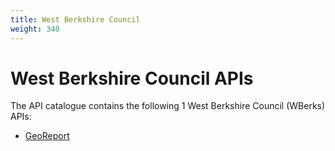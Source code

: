 ```yaml
---
title: West Berkshire Council
weight: 340
---
```


# West Berkshire Council APIs

The API catalogue contains the following 1 West Berkshire Council (WBerks) APIs:

- [GeoReport](GeoReport/)
